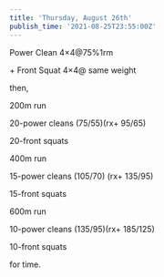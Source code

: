 ```yaml
---
title: 'Thursday, August 26th'
publish_time: '2021-08-25T23:55:00Z'
---
```


Power Clean 4×4\@75%1rm

\+ Front Squat 4×4@ same weight

then,

200m run

20-power cleans (75/55)(rx+ 95/65)

20-front squats

400m run

15-power cleans (105/70) (rx+ 135/95)

15-front squats

600m run

10-power cleans (135/95)(rx+ 185/125)

10-front squats

for time.
